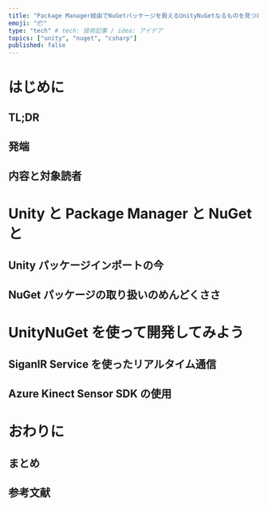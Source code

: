```yaml
---
title: "Package Manager経由でNuGetパッケージを扱えるUnityNuGetなるものを見つけた話"
emoji: "📦"
type: "tech" # tech: 技術記事 / idea: アイデア
topics: ["unity", "nuget", "csharp"]
published: false
---
```


# はじめに

## TL;DR

## 発端

## 内容と対象読者

# Unity と Package Manager と NuGet と

## Unity パッケージインポートの今

## NuGet パッケージの取り扱いのめんどくささ

# UnityNuGet を使って開発してみよう

## SiganlR Service を使ったリアルタイム通信

## Azure Kinect Sensor SDK の使用

# おわりに

## まとめ

## 参考文献

